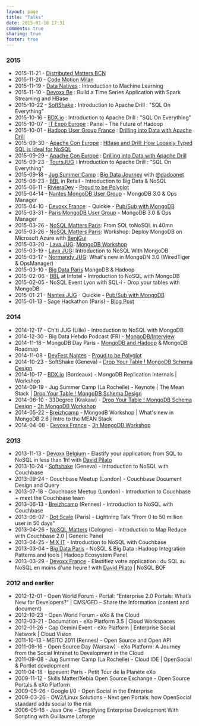 ```yaml
---
layout: page
title: "Talks"
date: 2015-01-18 17:31
comments: true
sharing: true
footer: true
---
```


### 2015

* 2015-11-21 - [Distributed Matters BCN](https://2015.distributed-matters.org/bcn/)
* 2015-11-20 - [Code Motion Milan](http://http://milan2015.codemotionworld.com/)
* 2015-11-19 - [Data Natives](http://http://datanatives.io/) : Introduction to Machine Learning
* 2015-11-10 - [Devoxx Be](http://devoxx.be) : Build a Time Series Application with Spark Streaming and HBase
* 2015-10-22 - [SoftShake](http://soft-shake.ch/2015/en/) : Introduction to Apache Drill : "SQL On Everything"
* 2015-10-16 - [BDX.io](http://bdx.io) : Introduction to Apache Drill : "SQL On Everything"
* 2015-10-07 - [IT Expo Europe](http://www.ipexpoeurope.com/) : Panel - The Future of Hadoop
* 2015-10-01 - [Hadoop User Group France](http://www.meetup.com/Hadoop-User-Group-France/) : [Drilling into Data with Apache Drill](http://events.mapr.com/HUGFrance)
* 2015-09-30 - [Apache Con Europe](http://events.linuxfoundation.org/events/apache-big-data-europe) : [HBase and Drill: How Loosely Typed SQL is Ideal for NoSQL](http://events.linuxfoundation.org/sites/events/files/slides/how-loosely-typed-sql-is-ideal-for-nosql-2.pdf)
* 2015-09-29 - [Apache Con Europe](http://events.linuxfoundation.org/events/apache-big-data-europe) : [Drilling into Data with Apache Drill](http://events.linuxfoundation.org/sites/events/files/slides/apache_drill_budapest_2015.pdf)
* 2015-09-23 - [ToursJUG](http://www.toursjug.org/) : Introduction to Apache Drill : "SQL On Everything"
* 2015-09-18 - [Jug Summer Camp](http://www.jugsummercamp.org/edition/6) : [Big Data Journey](http://events.linuxfoundation.org/sites/events/files/slides/apache_drill_budapest_2015.pdf) with [@dadoonet](http://twitter.com/dadoonet)
* 2015-06-23 -  [BBL](http://www.brownbaglunch.fr/) in Retail - Introduction to Big Data & NoSQL
* 2015-06-11 - [RivieraDev](http://RivieraDev.fr) - [Proud to be Polyglot](www.slideshare.net/tgrall/proud-to-be-polyglot-riviera-dev-2015)
* 2015-04-14 - [Nantes MongoDB User Group](http://www.meetup.com/Nantes-MongoDB-User-Group/) - MongoDB 3.0 & Ops Manager
* 2015-04-10 - [Devoxx France](http://devoxx.fr): - Quickie - [Pub/Sub with MongoDB](https://github.com/tgrall/mongodb-realtime-pubsub)
* 2015-03-31 - [Paris MongoDB User Group](http://www.meetup.com/Paris-MongoDB-User-Group/) - MongoDB 3.0 & Ops Manager
* 2015-03-26 - [NoSQL Matters Paris](https://2015.nosql-matters.org/par/): From SQL toNoSQL in 40mn
* 2015-03-26 - [NoSQL Matters Paris](https://2015.nosql-matters.org/par/): Workshop: Deploy MongoDB on Microsoft Azure with [BenjGui](http://twitter.com/benjguin)  
* 2015-03-20 - [Lava JUG](http://www.lavajug.org/): [MongoDB Workshop](https://github.com/tgrall/mongodb-workshop)
* 2015-03-19 - [Lava JUG](http://www.lavajug.org/): Introduction to NoSQL With MongoDB
* 2015-03-17 - [Normandy JUG](http://www.normandyjug.org/): What's new in MongoDN 3.0 (WiredTiger & OpsManager)
* 2015-03-10 - [Big Data Paris](www.bigdataparis.com) MongoDB & Hadoop
* 2015-02-06 - [BBL](http://www.brownbaglunch.fr/) at Infotel - Introduction to NoSQL with MongoDB
* 2015-02-05 - NoSQL Event Lyon with SQL-i - Drop your tables with MongoDB
* 2015-01-21 - [Nantes JUG](http://nantesjug.org) - Quickie - [Pub/Sub with MongoDB](https://github.com/tgrall/mongodb-realtime-pubsub)
* 2015-01-13 - Sage Hackathon (Paris) - [Blog Post](http://tgrall.github.io/blog/2015/01/23/everybody-says-hackathon/)

### 2014

* 2014-12-17 - Ch'ti JUG (Lille) - Introduction to NoSQL with MongoDB
* 2014-12-30 - Big Data Hebdo Podcast (FR) - [MongoDB/Interview](http://bigdatahebdo.azurewebsites.net/episodes/2014/12/30/EP09_Mongodb/)
* 2014-11-18 - MongoDB Day Paris - [MongoDB and Hadoop](http://www.slideshare.net/tgrall/mongodb-and-hadoop-42312914) & MongoDB Roadmap
* 2014-11-08 - [DevFest Nantes](http://devfest.gdgnantes.com/) - [Proud to be Polyglot](http://www.slideshare.net/tgrall/proud-to-be-polyglot)
* 2014-10-23 - SoftShake (Geneva) - [Drop Your Table ! MongoDB Schema Design](http://www.slideshare.net/tgrall/drop-your-table-mongodb-schema-design)
* 2014-10-17 - [BDX.io](http://bdx.io/) (Bordeaux) - MongoDB Replication Internals |  Workshop
* 2014-09-19 - Jug Summer Camp (La Rochelle) - Keynote |  The Mean Stack | [Drop Your Table ! MongoDB Schema Design](http://www.slideshare.net/tgrall/drop-your-table-mongodb-schema-design)
* 2014-06-10 - 33Degree (Krakaw) - [Drop Your Table ! MongoDB Schema Design](http://www.slideshare.net/tgrall/drop-your-table-mongodb-schema-design) - [3h MongoDB Workshop](https://github.com/tgrall/mongodb-workshop/tree/complete)
* 2014-05-22 - [Breizhcamp](http://www.breizhcamp.org/) - MongodB Workshop | What's new in MongoDB 2.6 | Intro to the MEAN Stack
* 2014-04-08 - [Devoxx France](http://www.devoxx.fr/category/devoxx-france-2014/) - [3h MongoDB Workshop](https://github.com/tgrall/mongodb-workshop/tree/complete)

### 2013

* 2013-11-13 - [Devoxx Belgium](http://www.devoxx.com/) - Elastify your application; from SQL to NoSQL in less than 1h! with [David Pilato](http://twitter.com/dadoonet)
* 2013-10-24 - [Softshake](http://soft-shake.ch/) (Geneva) - Introduction to NoSQL with Couchbase
* 2013-09-24 - Couchbase Meetup (London) - Couchbase Document Design and Query
* 2013-07-18 - Couchbase Meetup (London) - Introduction to Couchbase + meet the Couchbase team
* 2013-06-13 - [Breizhcamp](http://www.breizhcamp.org/) (Rennes) - Introduction to NoSQL with Couchbase
* 2013-06-07 - [Dot Scale](http://www.dotscale.io/) (Paris) - Lightning Talk "From 0 to 50 million user in 50 days"
* 2013-04-26 - [NoSQL Matters](https://2013.nosql-matters.org/cgn/index.html) (Cologne)  -  Introduction to Map Reduce with Couchbase 2.0 | Generic Panel
* 2013-04-25 - [MiX IT](http://www.mix-it.fr/mixit13) - Introduction to NoSQL with Couchbase
* 2013-03-04 - [Big Data Paris](http://www.bigdataparis.com/) - NoSQL & Big Data : Hadoop Integration Patterns and tools | Hadoop Ecosystem Panel
* 2013-03-29 - [Devoxx France](http://www.devoxx.com/display/FR13) - Elastifiez votre application : du SQL au NoSQL en moins d'une heure ! with [David Pilato](http://twitter.com/dadoonet) | NoSQL BOF

### 2012 and earlier

* 2012-12-01 - Open World Forum - Portal: “Enterprise 2.0 Portals: What’s New for Developers?“ | CMS/GED – Share the Information (content and document)
* 2012-10-23 - Open World Forum - eXo & the Cloud
* 2012-03-21 - Documation - eXo Platform 3.5 | Cloud Workspaces
* 2012-01-26 - Cap Gemini Event - eXo Platform | Enterprise Social Network | Cloud Vision
* 2011-10-13 - MEITO 2011 (Rennes) -  Open Source and Open API
* 2011-09-16 - Open Source Day (Warsaw) -  eXo Platform: A Journey from the Social Intranet to Development in the Cloud
* 2011-09-08 - Jug Summer Camp (La Rochelle) -  Cloud IDE | OpenSocial & Portlet development
* 2011-04-18 - Ippevent Paris - Petit Tour de la Planète eXo
* 2009-11-12 - Skills Matter/Xebia Open Source Exchange - Open Source Portals & eXo Platform
* 2009-05-26 - Google I/0 - Open Social in the Enterprise
* 2009-03-26 - OW2/Linux Solutions - Next gen Portals: how OpenSocial standard adds social to the mix
* 2006-05-16 - Java One - Simplifying Enterprise Development With Scripting with Guillaume Laforge
